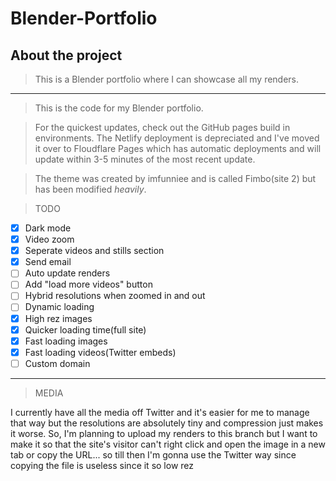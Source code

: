 # Blender-Portfolio
## About the project
>This is a Blender portfolio where I can showcase all my renders. 
____________________________________________________________________________________________________________________________

>This is the code for my Blender portfolio. 

>For the quickest updates, check out the GitHub pages build in environments. The Netlify deployment is depreciated and I've moved it over to Floudflare Pages which has automatic deployments and will update within 3-5 minutes of the most recent update.

>The theme was created by imfunniee and is called Fimbo(site 2) but has been modified *heavily*.

>TODO
- [X] Dark mode
- [X] Video zoom
- [X] Seperate videos and stills section
- [X] Send email
- [ ] Auto update renders
- [ ] Add "load more videos" button
- [ ] Hybrid resolutions when zoomed in and out
- [ ] Dynamic loading
- [X] High rez images
- [X] Quicker loading time(full site)
- [X] Fast loading images
- [X] Fast loading videos(Twitter embeds)
- [ ] Custom domain

-----------
>MEDIA

I currently have all the media off Twitter and it's easier for me to manage that way but the resolutions are absolutely tiny and compression just makes it worse. So, I'm planning to upload my renders to this branch but I want to make it so that the site's visitor can't right click and open the image in a new tab or copy the URL... so till then I'm gonna use the Twitter way since copying the file is useless since it so low rez
